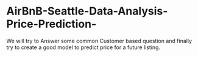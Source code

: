 # AirBnB-Seattle-Data-Analysis-Price-Prediction-
We will try to Answer some common Customer based question and finally try to create a good model to predict price for a future listing.
